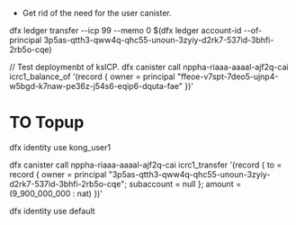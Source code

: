 - Get rid of the need for the user canister.














dfx ledger transfer --icp 99 --memo 0 $(dfx ledger account-id --of-principal 3p5as-qtth3-qww4q-qhc55-unoun-3zyiy-d2rk7-537id-3bhfi-2rb5o-cqe)

// Test deploymenbt of ksICP.
dfx canister call nppha-riaaa-aaaal-ajf2q-cai icrc1_balance_of '(record { owner = principal "ffeoe-v7spt-7deo5-ujnp4-w5bgd-k7naw-pe36z-j54s6-eqip6-dquta-fae" })' 


# TO Topup
dfx identity use kong_user1

dfx canister call nppha-riaaa-aaaal-ajf2q-cai icrc1_transfer '(record { to = record { owner = principal "3p5as-qtth3-qww4q-qhc55-unoun-3zyiy-d2rk7-537id-3bhfi-2rb5o-cqe"; subaccount = null }; amount = (9_900_000_000 : nat) })'

dfx identity use default